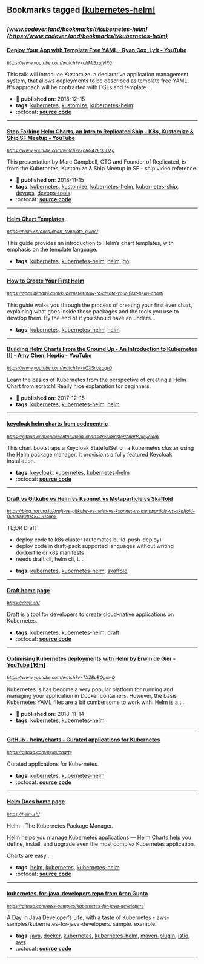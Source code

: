 ## Bookmarks tagged [[kubernetes-helm]](https://www.codever.land/search?q=[kubernetes-helm])

_<sup><sup>[www.codever.land/bookmarks/t/kubernetes-helm](https://www.codever.land/bookmarks/t/kubernetes-helm)</sup></sup>_
---
#### [Deploy Your App with Template Free YAML - Ryan Cox, Lyft - YouTube](https://www.youtube.com/watch?v=ahMIBxufNR0)
_<sup>https://www.youtube.com/watch?v=ahMIBxufNR0</sup>_

This talk will introduce Kustomize, a declarative application management system, that allows deployments to be described as template free YAML. It's approach will be contrasted with DSLs and template ...
* :calendar: **published on**: 2018-12-15
* **tags**: [kubernetes](../tagged/kubernetes.md), [kustomize](../tagged/kustomize.md), [kubernetes-helm](../tagged/kubernetes-helm.md)
* :octocat: **[source code](https://github.com/ryancox/gitea)**
---
#### [Stop Forking Helm Charts, an Intro to Replicated Ship - K8s, Kustomize & Ship SF Meetup - YouTube](https://www.youtube.com/watch?v=pRG47EQ5OAg)
_<sup>https://www.youtube.com/watch?v=pRG47EQ5OAg</sup>_

This presentation by Marc Campbell, CTO and Founder of Replicated, is from the Kubernetes, Kustomize & Ship Meetup in SF - ship video reference
* :calendar: **published on**: 2018-11-15
* **tags**: [kubernetes](../tagged/kubernetes.md), [kustomize](../tagged/kustomize.md), [kubernetes-helm](../tagged/kubernetes-helm.md), [kubernetes-ship](../tagged/kubernetes-ship.md), [devops](../tagged/devops.md), [devops-tools](../tagged/devops-tools.md)
* :octocat: **[source code](https://github.com/replicatedhq/ship)**
---
#### [Helm Chart Templates](https://helm.sh/docs/chart_template_guide/)
_<sup>https://helm.sh/docs/chart_template_guide/</sup>_

This guide provides an introduction to Helm’s chart templates, with emphasis on the template language.
* **tags**: [kubernetes](../tagged/kubernetes.md), [kubernetes-helm](../tagged/kubernetes-helm.md), [helm](../tagged/helm.md), [go](../tagged/go.md)
---
#### [How to Create Your First Helm](https://docs.bitnami.com/kubernetes/how-to/create-your-first-helm-chart/)
_<sup>https://docs.bitnami.com/kubernetes/how-to/create-your-first-helm-chart/</sup>_

This guide walks you through the process of creating your first ever chart, explaining what goes inside these packages and the tools you use to develop them. By the end of it you should have an unders...
* **tags**: [kubernetes](../tagged/kubernetes.md), [kubernetes-helm](../tagged/kubernetes-helm.md), [helm](../tagged/helm.md)
---
#### [Building Helm Charts From the Ground Up - An Introduction to Kubernetes [I] - Amy Chen, Heptio - YouTube](https://www.youtube.com/watch?v=vQX5nokoqrQ)
_<sup>https://www.youtube.com/watch?v=vQX5nokoqrQ</sup>_

Learn the basics of Kubernetes from the perspective of creating a Helm Chart from scratch! Really nice explanation for beginners. 
* :calendar: **published on**: 2017-12-15
* **tags**: [kubernetes](../tagged/kubernetes.md), [kubernetes-helm](../tagged/kubernetes-helm.md), [helm](../tagged/helm.md)
---
#### [keycloak helm charts from codecentric](https://github.com/codecentric/helm-charts/tree/master/charts/keycloak)
_<sup>https://github.com/codecentric/helm-charts/tree/master/charts/keycloak</sup>_

This chart bootstraps a Keycloak StatefulSet on a Kubernetes cluster using the Helm package manager. It provisions a fully featured Keycloak installation.
* **tags**: [keycloak](../tagged/keycloak.md), [kubernetes](../tagged/kubernetes.md), [kubernetes-helm](../tagged/kubernetes-helm.md)
* :octocat: **[source code](https://github.com/codecentric/helm-charts/tree/master/charts/keycloak)**
---
#### [Draft vs Gitkube vs Helm vs Ksonnet vs Metaparticle vs Skaffold](https://blog.hasura.io/draft-vs-gitkube-vs-helm-vs-ksonnet-vs-metaparticle-vs-skaffold-f5aa9561f948/#ba14)
_<sup>https://blog.hasura.io/draft-vs-gitkube-vs-helm-vs-ksonnet-vs-metaparticle-vs-skaffold-f5aa9561f948/...</sup>_

TL;DR
Draft
- deploy code to k8s cluster (automates build-push-deploy)
- deploy code in draft-pack supported languages without writing dockerfile or k8s manifests
- needs draft cli, helm cli, t...
* **tags**: [kubernetes](../tagged/kubernetes.md), [kubernetes-helm](../tagged/kubernetes-helm.md), [skaffold](../tagged/skaffold.md)
---
#### [Draft home page](https://draft.sh/)
_<sup>https://draft.sh/</sup>_

Draft is a tool for developers to create cloud-native applications on Kubernetes.
* **tags**: [kubernetes](../tagged/kubernetes.md), [kubernetes-helm](../tagged/kubernetes-helm.md), [draft](../tagged/draft.md)
* :octocat: **[source code](https://github.com/azure/draft)**
---
#### [Optimising Kubernetes deployments with Helm by Erwin de Gier - YouTube [16m]](https://www.youtube.com/watch?v=TXZBuBQpm-Q)
_<sup>https://www.youtube.com/watch?v=TXZBuBQpm-Q</sup>_

Kubernetes is has become a very popular platform for running and managing your application in Docker containers. However, the basis Kubernetes YAML files are a bit cumbersome to work with. Helm is a t...
* :calendar: **published on**: 2018-11-14
* **tags**: [kubernetes](../tagged/kubernetes.md), [kubernetes-helm](../tagged/kubernetes-helm.md)
---
#### [GitHub - helm/charts - Curated applications for Kubernetes](https://github.com/helm/charts)
_<sup>https://github.com/helm/charts</sup>_

Curated applications for Kubernetes. 
* **tags**: [kubernetes](../tagged/kubernetes.md), [kubernetes-helm](../tagged/kubernetes-helm.md)
* :octocat: **[source code](https://github.com/helm/charts)**
---
#### [Helm Docs home page](https://helm.sh/)
_<sup>https://helm.sh/</sup>_

Helm - The Kubernetes Package Manager.

Helm helps you manage Kubernetes applications — Helm Charts help you define, install, and upgrade even the most complex Kubernetes application.

Charts are easy...
* **tags**: [helm](../tagged/helm.md), [kubernetes](../tagged/kubernetes.md), [kubernetes-helm](../tagged/kubernetes-helm.md)
* :octocat: **[source code](https://github.com/helm/helm)**
---
#### [kubernetes-for-java-developers repo from Aron Gupta](https://github.com/aws-samples/kubernetes-for-java-developers)
_<sup>https://github.com/aws-samples/kubernetes-for-java-developers</sup>_

A Day in Java Developer’s Life, with a taste of Kubernetes - aws-samples/kubernetes-for-java-developers. sample. example.
* **tags**: [java](../tagged/java.md), [docker](../tagged/docker.md), [kubernetes](../tagged/kubernetes.md), [kubernetes-helm](../tagged/kubernetes-helm.md), [maven-plugin](../tagged/maven-plugin.md), [istio](../tagged/istio.md), [aws](../tagged/aws.md)
* :octocat: **[source code](https://github.com/aws-samples/kubernetes-for-java-developers)**
---
